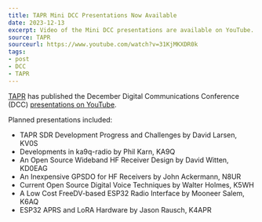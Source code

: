 ```yaml
---
title: TAPR Mini DCC Presentations Now Available
date: 2023-12-13
excerpt: Video of the Mini DCC presentations are available on YouTube.
source: TAPR
sourceurl: https://www.youtube.com/watch?v=31KjMKXDR0k
tags:
- post
- DCC
- TAPR
---
```

[TAPR](https://tapr.org/) has published the December Digital Communications Conference (DCC) [presentations on YouTube](https://www.youtube.com/watch?v=31KjMKXDR0k).

Planned presentations included:

- TAPR SDR Development Progress and Challenges by David Larsen, KV0S
- Developments in ka9q-radio by Phil Karn, KA9Q
- An Open Source Wideband HF Receiver Design by David Witten, KD0EAG
- An Inexpensive GPSDO for HF Receivers by John Ackermann, N8UR
- Current Open Source Digital Voice Techniques by Walter Holmes, K5WH
- A Low Cost FreeDV-based ESP32 Radio Interface by Mooneer Salem, K6AQ
- ESP32 APRS and LoRA Hardware by Jason Rausch, K4APR